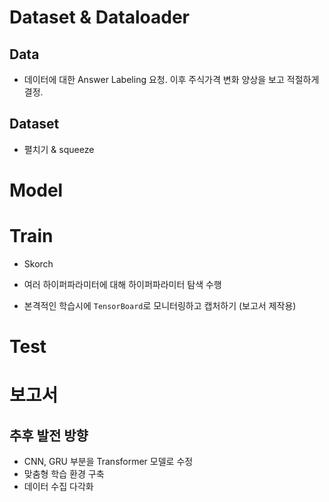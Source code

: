 # Dataset & Dataloader
## Data
- 데이터에 대한 Answer Labeling 요청. 이후 주식가격 변화 양상을 보고 적절하게 결정.

## Dataset
- 펼치기 & squeeze

# Model


# Train
- Skorch


- 여러 하이퍼파라미터에 대해 하이퍼파라미터 탐색 수행
- 본격적인 학습시에 `TensorBoard`로 모니터링하고 캡처하기 (보고서 제작용)

# Test


# 보고서
## 추후 발전 방향
- CNN, GRU 부분을 Transformer 모델로 수정
- 맞춤형 학습 환경 구축
- 데이터 수집 다각화

